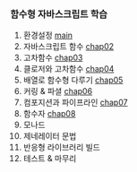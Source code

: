 ### 함수형 자바스크립트 학습

1. 환경설정
   [main](https://github.com/GoodListener/functional-study/tree/main)
2. 자바스크립트 함수
   [chap02](https://github.com/GoodListener/functional-study/tree/chap02)
3. 고차함수
   [chap03](https://github.com/GoodListener/functional-study/tree/chap03)
4. 클로저와 고차함수
   [chap04](https://github.com/GoodListener/functional-study/tree/chap04)
5. 배열로 함수형 다루기
   [chap05](https://github.com/GoodListener/functional-study/tree/chap05)
6. 커링 & 파셜
   [chap06](https://github.com/GoodListener/functional-study/tree/chap06)
7. 컴포지션과 파이프라인
   [chap07](https://github.com/GoodListener/functional-study/tree/chap07)
8. 함수자
   [chap08](https://github.com/GoodListener/functional-study/tree/chap08)
9. 모나드
10. 제네레이터 문법
11. 반응형 라이브러리 빌드
12. 테스트 & 마무리